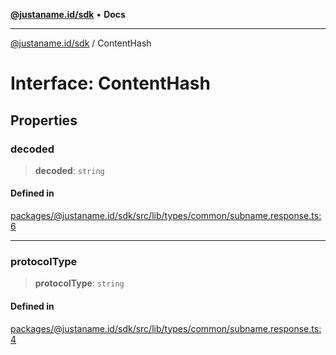 [**@justaname.id/sdk**](../README.md) • **Docs**

***

[@justaname.id/sdk](../globals.md) / ContentHash

# Interface: ContentHash

## Properties

### decoded

> **decoded**: `string`

#### Defined in

[packages/@justaname.id/sdk/src/lib/types/common/subname.response.ts:6](https://github.com/JustaName-id/JustaName-sdk/blob/dc845c10af242e3ca87d95ef392516ac0bfa8b95/packages/@justaname.id/sdk/src/lib/types/common/subname.response.ts#L6)

***

### protocolType

> **protocolType**: `string`

#### Defined in

[packages/@justaname.id/sdk/src/lib/types/common/subname.response.ts:4](https://github.com/JustaName-id/JustaName-sdk/blob/dc845c10af242e3ca87d95ef392516ac0bfa8b95/packages/@justaname.id/sdk/src/lib/types/common/subname.response.ts#L4)

